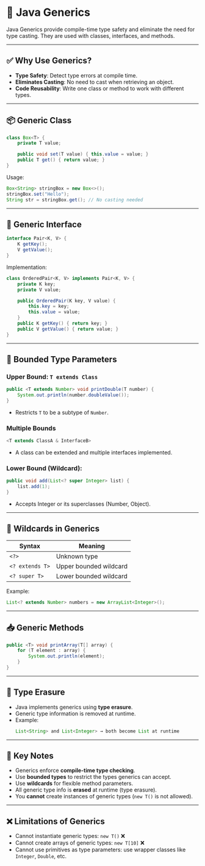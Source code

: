 
# 📘 Java Generics

Java Generics provide compile-time type safety and eliminate the need for type casting. They are used with classes, interfaces, and methods.

---

## ✅ Why Use Generics?

- **Type Safety**: Detect type errors at compile time.
- **Eliminates Casting**: No need to cast when retrieving an object.
- **Code Reusability**: Write one class or method to work with different types.

---

## 📦 Generic Class

```java
class Box<T> {
    private T value;

    public void set(T value) { this.value = value; }
    public T get() { return value; }
}
```

Usage:
```java
Box<String> stringBox = new Box<>();
stringBox.set("Hello");
String str = stringBox.get(); // No casting needed
```

---

## 🧩 Generic Interface

```java
interface Pair<K, V> {
    K getKey();
    V getValue();
}
```

Implementation:
```java
class OrderedPair<K, V> implements Pair<K, V> {
    private K key;
    private V value;

    public OrderedPair(K key, V value) {
        this.key = key;
        this.value = value;
    }
    public K getKey() { return key; }
    public V getValue() { return value; }
}
```

---

## 📌 Bounded Type Parameters

### Upper Bound: `T extends Class`

```java
public <T extends Number> void printDouble(T number) {
    System.out.println(number.doubleValue());
}
```

- Restricts `T` to be a subtype of `Number`.

### Multiple Bounds

```java
<T extends ClassA & InterfaceB>
```

- A class can be extended and multiple interfaces implemented.

### Lower Bound (Wildcard):

```java
public void add(List<? super Integer> list) {
    list.add(1);
}
```

- Accepts Integer or its superclasses (Number, Object).

---

## 🔁 Wildcards in Generics

| Syntax             | Meaning                          |
|--------------------|----------------------------------|
| `<?>`              | Unknown type                     |
| `<? extends T>`    | Upper bounded wildcard           |
| `<? super T>`      | Lower bounded wildcard           |

Example:
```java
List<? extends Number> numbers = new ArrayList<Integer>();
```

---

## 📥 Generic Methods

```java
public <T> void printArray(T[] array) {
    for (T element : array) {
        System.out.println(element);
    }
}
```

---

## 🚫 Type Erasure

- Java implements generics using **type erasure**.
- Generic type information is removed at runtime.
- Example:
  ```java
  List<String> and List<Integer> → both become List at runtime
  ```

---

## 📝 Key Notes

- Generics enforce **compile-time type checking**.
- Use **bounded types** to restrict the types generics can accept.
- Use **wildcards** for flexible method parameters.
- All generic type info is **erased** at runtime (type erasure).
- You **cannot** create instances of generic types (`new T()` is not allowed).

---

## ❌ Limitations of Generics

- Cannot instantiate generic types: `new T()` ❌
- Cannot create arrays of generic types: `new T[10]` ❌
- Cannot use primitives as type parameters: use wrapper classes like `Integer`, `Double`, etc.
